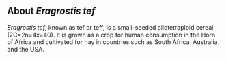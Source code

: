 About *Eragrostis tef*
----------------------

*Eragrostis tef*, known as tef or teff, is a small-seeded allotetraploid
cereal (2C=2n=4x=40). It is grown as a crop for human consumption in the
Horn of Africa and cultivated for hay in countries such as South Africa,
Australia, and the USA.
